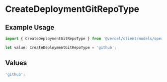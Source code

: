 # CreateDeploymentGitRepoType

## Example Usage

```typescript
import { CreateDeploymentGitRepoType } from '@vercel/client/models/operations';

let value: CreateDeploymentGitRepoType = 'github';
```

## Values

```typescript
'github';
```
